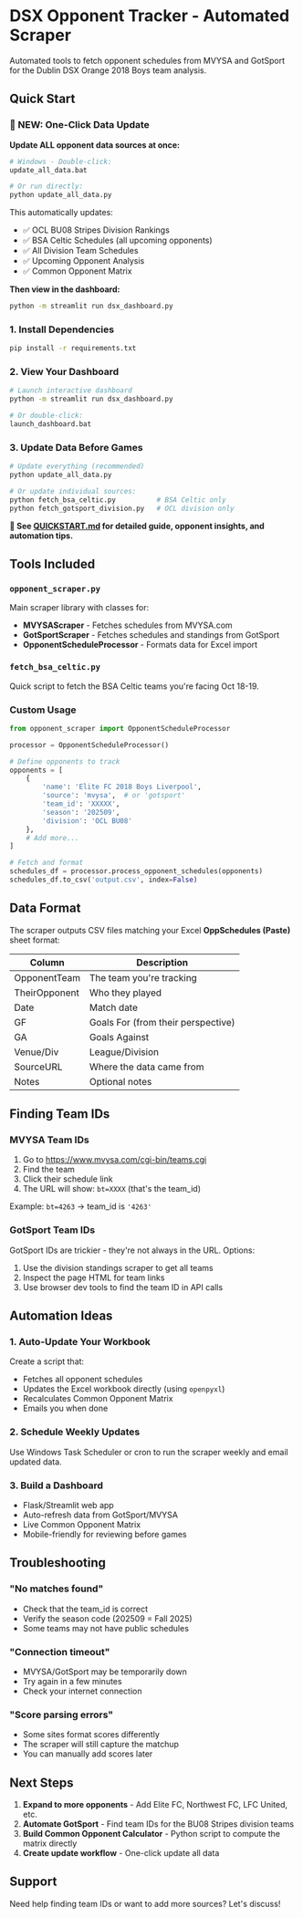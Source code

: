 # DSX Opponent Tracker - Automated Scraper

Automated tools to fetch opponent schedules from MVYSA and GotSport for the Dublin DSX Orange 2018 Boys team analysis.

## Quick Start

### 🎯 NEW: One-Click Data Update

**Update ALL opponent data sources at once:**

```bash
# Windows - Double-click:
update_all_data.bat

# Or run directly:
python update_all_data.py
```

This automatically updates:
- ✅ OCL BU08 Stripes Division Rankings
- ✅ BSA Celtic Schedules (all upcoming opponents)
- ✅ All Division Team Schedules
- ✅ Upcoming Opponent Analysis
- ✅ Common Opponent Matrix

**Then view in the dashboard:**
```bash
python -m streamlit run dsx_dashboard.py
```

### 1. Install Dependencies

```bash
pip install -r requirements.txt
```

### 2. View Your Dashboard

```bash
# Launch interactive dashboard
python -m streamlit run dsx_dashboard.py

# Or double-click:
launch_dashboard.bat
```

### 3. Update Data Before Games

```bash
# Update everything (recommended)
python update_all_data.py

# Or update individual sources:
python fetch_bsa_celtic.py          # BSA Celtic only
python fetch_gotsport_division.py   # OCL division only
```

**📖 See [QUICKSTART.md](QUICKSTART.md) for detailed guide, opponent insights, and automation tips.**

## Tools Included

### `opponent_scraper.py`
Main scraper library with classes for:
- **MVYSAScraper** - Fetches schedules from MVYSA.com
- **GotSportScraper** - Fetches schedules and standings from GotSport
- **OpponentScheduleProcessor** - Formats data for Excel import

### `fetch_bsa_celtic.py`
Quick script to fetch the BSA Celtic teams you're facing Oct 18-19.

### Custom Usage

```python
from opponent_scraper import OpponentScheduleProcessor

processor = OpponentScheduleProcessor()

# Define opponents to track
opponents = [
    {
        'name': 'Elite FC 2018 Boys Liverpool',
        'source': 'mvysa',  # or 'gotsport'
        'team_id': 'XXXXX',
        'season': '202509',
        'division': 'OCL BU08'
    },
    # Add more...
]

# Fetch and format
schedules_df = processor.process_opponent_schedules(opponents)
schedules_df.to_csv('output.csv', index=False)
```

## Data Format

The scraper outputs CSV files matching your Excel **OppSchedules (Paste)** sheet format:

| Column | Description |
|--------|-------------|
| OpponentTeam | The team you're tracking |
| TheirOpponent | Who they played |
| Date | Match date |
| GF | Goals For (from their perspective) |
| GA | Goals Against |
| Venue/Div | League/Division |
| SourceURL | Where the data came from |
| Notes | Optional notes |

## Finding Team IDs

### MVYSA Team IDs
1. Go to https://www.mvysa.com/cgi-bin/teams.cgi
2. Find the team
3. Click their schedule link
4. The URL will show: `bt=XXXX` (that's the team_id)

Example: `bt=4263` → team_id is `'4263'`

### GotSport Team IDs
GotSport IDs are trickier - they're not always in the URL. Options:
1. Use the division standings scraper to get all teams
2. Inspect the page HTML for team links
3. Use browser dev tools to find the team ID in API calls

## Automation Ideas

### 1. Auto-Update Your Workbook

Create a script that:
- Fetches all opponent schedules
- Updates the Excel workbook directly (using `openpyxl`)
- Recalculates Common Opponent Matrix
- Emails you when done

### 2. Schedule Weekly Updates

Use Windows Task Scheduler or cron to run the scraper weekly and email updated data.

### 3. Build a Dashboard

- Flask/Streamlit web app
- Auto-refresh data from GotSport/MVYSA
- Live Common Opponent Matrix
- Mobile-friendly for reviewing before games

## Troubleshooting

### "No matches found"
- Check that the team_id is correct
- Verify the season code (202509 = Fall 2025)
- Some teams may not have public schedules

### "Connection timeout"
- MVYSA/GotSport may be temporarily down
- Try again in a few minutes
- Check your internet connection

### "Score parsing errors"
- Some sites format scores differently
- The scraper will still capture the matchup
- You can manually add scores later

## Next Steps

1. **Expand to more opponents** - Add Elite FC, Northwest FC, LFC United, etc.
2. **Automate GotSport** - Find team IDs for the BU08 Stripes division teams
3. **Build Common Opponent Calculator** - Python script to compute the matrix directly
4. **Create update workflow** - One-click update all data

## Support

Need help finding team IDs or want to add more sources? Let's discuss!

